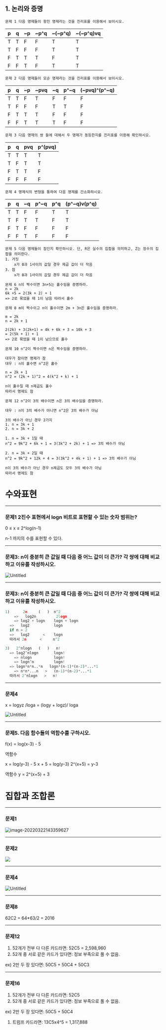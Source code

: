 ## 1. 논리와 증명

```
문제 1 다음 명제들이 항진 명제라는 것을 진리표를 이용해서 보이시오.
```

| p    | q    | ~p   | ~p^q | ~(~p^q) | ~(~p^q)vq |
| ---- | ---- | ---- | ---- | ------- | --------- |
| T    | T    | F    | F    | T       | T         |
| T    | F    | F    | F    | T       | T         |
| F    | T    | T    | T    | F       | T         |
| F    | F    | T    | F    | T       | T         |

```
문제 2 다음 명제들이 모순 명제라는 것을 진리표를 이용해서 보이시오.
```

| p    | q    | ~p   | ~pvq | ~q   | p^~q | (~pvq)^(p^~q) |
| ---- | ---- | ---- | ---- | ---- | ---- | ------------- |
| T    | T    | F    | T    | F    | F    | F             |
| T    | F    | F    | F    | T    | T    | F             |
| F    | T    | T    | T    | F    | F    | F             |
| F    | F    | T    | T    | T    | F    | F             |

```
문제 3 다음 명제의 쌍 들에 대해서 두 명제가 동등한지를 진리표를 이용해 확인하시오.
```

| p    | q    | pvq  | p^(pvq) |
| ---- | ---- | ---- | ------- |
| T    | T    | T    | T       |
| T    | F    | T    | T       |
| F    | T    | T    | F       |
| F    | F    | F    | F       |

```
문제 4 명제식의 변형을 통하여 다음 명제를 간소화하시오.
```

| p    | q    | ~q   | p^~q | p^q  | (p^~q)v(p^q) |
| ---- | ---- | ---- | ---- | ---- | ------------ |
| T    | T    | F    | F    | T    | T            |
| T    | F    | T    | T    | F    | T            |
| F    | T    | F    | F    | F    | F            |
| F    | F    | T    | F    | F    | F            |

```
문제 5 다음 명제들이 참인지 확인하시오. 단, R은 실수의 집합을 의미하고, Z는 정수의 집합을 의미한다. 
1. 거짓 
	x가 0과 1사이의 값일 경우 제곱 값이 더 작음
3. 참
	x가 0과 1사이의 값일 경우 제곱 값이 더 작음
```

```
문제 6 n이 짝수이면 3n+5는 홀수임을 증명하라.
n = 2k
6k +5 = 2(3k + 2) + 1 
=> 2로 묶었을 때 1이 남음 따라서 홀수
```

```
문제 8 m이 짝수이고 n이 홀수이면 2m + 3n은 홀수임을 증명하라.
```

```
m = 2k
n = 2k + 1

2(2k) + 3(2k+1) = 4k + 6k + 3 = 10k + 3
= 2(5k + 1) + 1
=> 2로 묶었을 때 1이 남으므로 홀수
```

```
문제 10 n^2이 짝수이면 n은 짝수임을 증명하라.
```

```
대우가 참이면 명제가 참
대우 : n이 홀수면 n^2은 홀수

n = 2k + 1
n^2 = (2k + 1)^2 = 4(k^2 + k) + 1

n이 홀수일 때 n제곱도 홀수
따라서 명제도 참
```

```
문제 12 n^2이 3의 배수이면 n은 3의 배수임을 증명하라.
```

```
대우 : n이 3의 배수가 아니면 n^2은 3의 배수가 아님

3의 배수가 아닌 경우 2가지
1. n = 3k + 1
2. n = 3k + 2

1. n = 3k + 1일 때
n^2 = 9k^2 + 6k + 1 = 3(3k^2 + 2k) + 1 => 3의 배수가 아님

2. n = 3k + 2일 때
n^2 = 9k^2 + 12k + 4 = 3(3k^2 + 4k + 1) + 1 => 3의 배수가 아님

n이 3의 배수가 아닌 경우 n제곱도 모두 3의 배수가 아님
따라서 명제도 참
```



# 수와표현

------

### 문제1 2진수 표현에서 logn 비트로 표현할 수 있는 숫자 범위는?

0 ≤ x ≤ 2^log(n-1)

n-1 까지의 수를 표현할 수 있다.

------

### 문제3: n이 충분히 큰 값일 때 다음 중 어느 값이 더 큰가? 각 쌍에 대해 비교하고 이유를 작성하시오.

![Untitled](https://s3-us-west-2.amazonaws.com/secure.notion-static.com/bf53c9c2-3dc8-45ff-893c-0a01603ce934/Untitled.png)

------

### 문제3: n이 충분히 큰 값일 때 다음 중 어느 값이 더 큰가? 각 쌍에 대해 비교하고 이유를 작성하시오.

```python
1)      2n     (   )  n^2
	=>   log2n         2logn
	=> log2 + logn    logn + logn
  =>   log2           logn
  if n > 2
  =>   log2      <    logn
  따라서 2n      <     n^2 

3)   2^nlogn   (   )   n!  
  => log2^nlogn       logn!
	=> nlogn          logn!
	=> logn^n         logn!
  => logn*n*n..*n   logn*(n-1)*(n-2)*...*1
	=> n*n*...n   >   (n-1)*(n-2)*...*1
  따라서 2^nlogn   >   n!  
```

------

### 문제4

x = logyz /loga = (logy + logz)/ loga

![Untitled](https://s3-us-west-2.amazonaws.com/secure.notion-static.com/22f2f028-21e6-4813-9635-6de9d0734ac0/Untitled.png)

------

### 문제5. 다음 함수들의 역함수를 구하시오.

f(x) = log(x-3) - 5

역함수

x = log(y-3) - 5 x + 5 = log(y-3) 2^(x+5) = y-3

역함수 y = 2^(x+5) + 3



# 집합과 조합론

------

### 문제1

![image-20220322143359627](comthink_homework01.assets/image-20220322143359627.png)

------

### 문제2

![](comthink_homework01.assets/Untitled-164792734528110.png)

------

### 문제4

![Untitled](comthink_homework01.assets/image-20220322143443874.png)

------

### 문제8

62C2 = 64*63/2 = 2016

------

### 문제12

1. 52개가 전부 다 다른 카드라면: 52C5 = 2,598,960
2. 52개 중 서로 같은 카드가 있다면: 정보 부족으로 풀 수 없음.

ex) 2만 두 장 있다면: 50C5 + 50C4 + 50C3

------

### 문제16

1. 52개가 전부 다 다른 카드라면: 52C5
2. 52개 중 서로 같은 카드가 있다면: 정보 부족으로 풀 수 없음.

ex) 2만 두 장 있다면: 50C5 + 50C4

1. 트럼프 카드라면: 13C5x4^5 = 1,317,888

